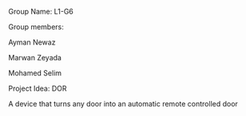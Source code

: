 Group Name: L1-G6

Group members:

Ayman Newaz

Marwan Zeyada

Mohamed Selim

Project Idea: DOR

A device that turns any door into an automatic remote controlled door
